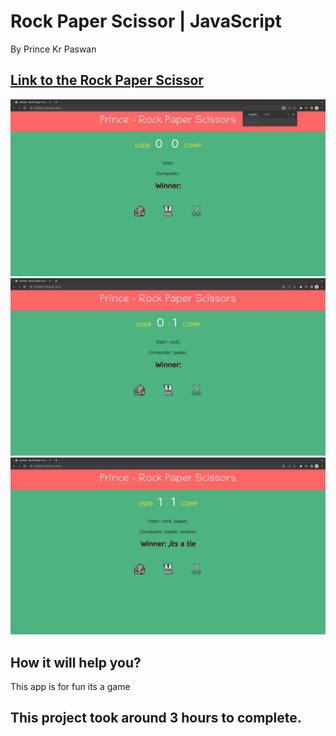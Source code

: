 # Rock Paper Scissor | JavaScript

By Prince Kr Paswan

## [Link to the Rock Paper Scissor](https://game-prince.netlify.app/)


![Completed Website](./r1.png)
![](./r2.png)
![](r3.png)





## How it will help you?

This app is for fun its a game

## This project took around 3 hours to complete.